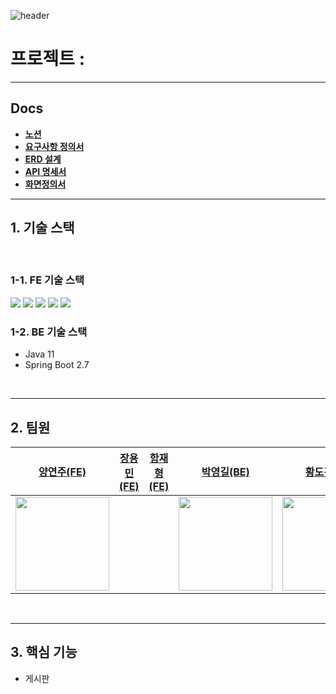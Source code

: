 ![header](https://capsule-render.vercel.app/api?type=waving&&color=gradient&&text=Hi&animation=twinkling&fontColor=333)

# 프로젝트 : 

---
##  Docs
- **[노션](https://www.notion.so/7-ELEVEN-b1616d8b43914952b225cc24e371da9a)**
- **[요구사항 정의서](https://docs.google.com/spreadsheets/d/1tdLBhFRqCk3BhhVWZiORQIztHyythrvUMrCedejgq8w/edit#gid=0)**
- **[ERD 설계](https://dbdiagram.io/d/64d1d66202bd1c4a5e67c4fd)** 
- **[API 명세서](https://documenter.getpostman.com/view/15713384/2s9Xxzut34)** 
- **[화면정의서](https://www.figma.com/file/3axgvRGBEyD2u9e2KsC1qz/stackoverflow-clone-layout?type=design&node-id=0-1&mode=design&t=WnPKalo8Rvt1qpoJ-0)** 
---
## 1. 기술 스택 

<br/>

### 1-1. FE 기술 스택
<img src="https://img.shields.io/badge/JavaScript-F7DF1E?style=for-the-badge&logo=JavaScript&logoColor=white">
 <img src="https://img.shields.io/badge/HTML5-E34F26?style=for-the-badge&logo=HTML5&logoColor=white">
 <img src="https://img.shields.io/badge/CSS3-1572B6?style=for-the-badge&logo=CSS3&logoColor=white">
<img src="https://img.shields.io/badge/TypeScript-3178C6?style=for-the-badge&logo=TypeScript&logoColor=white">
<img src="https://img.shields.io/badge/React-61DAFB?style=for-the-badge&logo=React&logoColor=black"/>

### 1-2. BE 기술 스택
- Java 11
- Spring Boot 2.7

<br/>

---

## 2. 팀원

| [양연주(FE)](https://github.com/judevv)                                                                                                                                 | [장용민(FE)](https://github.com/poiuy4004) | [함재형(FE)](https://github.com/hamjaehyeong) | [박영길(BE)](https://github.com/ParkYoungGil) | [황도경(BE)](https://github.com/Dokyung-Hwang)                                                                                             | [김도형(BE)]() | [이승태(BE)](https://github.com/NtoZero) |
|-------------------------------------------------------------------------------------------------------------------------------------------------------------------------|--------------------------------------------|-----------------------------------------------|-----------------------------------------------|--------------------------------------------------------------------------------------------------------------------------------------------|----------------|------------------------------------------|
| <img src="https://media.discordapp.net/attachments/1136919820567322745/1136920104316194836/KakaoTalk_Photo_2023-08-04-16-14-10.png?width=525&height=525" width=150px ></img> |                                            |                                               | <img src="https://avatars.githubusercontent.com/u/75276860?v=4" width=150px ></img> | <img src="https://media.discordapp.net/attachments/1136919820567322745/1136919979799875684/image1.jpg?width=525&height=525" width=150 ></img> | <img src="https://avatars.githubusercontent.com/u/124790177?v=4 width=150px ></img> | |


<br/>

---

## 3. 핵심 기능 

- 게시판
